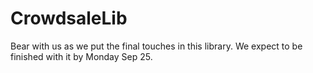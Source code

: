 CrowdsaleLib
=========================

Bear with us as we put the final touches in this library. We expect to be
finished with it by Monday Sep 25.
